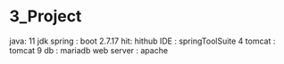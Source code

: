 # 3_Project

java: 11 jdk
spring : boot 2.7.17
hit: hithub
IDE : springToolSuite 4
tomcat : tomcat 9
db : mariadb
web server : apache
